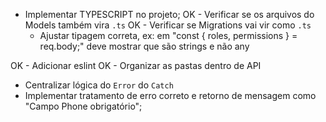 * Implementar TYPESCRIPT no projeto;
  OK - Verificar se os arquivos do Models também vira `.ts`
  OK - Verificar se Migrations vai vir como `.ts`
  - Ajustar tipagem correta, ex: em "const { roles, permissions } = req.body;" deve mostrar que são strings e não any

OK - Adicionar eslint
OK - Organizar as pastas dentro de API

* Centralizar lógica do `Error` do `Catch`
* Implementar tratamento de erro correto e retorno de mensagem como "Campo Phone obrigatório";